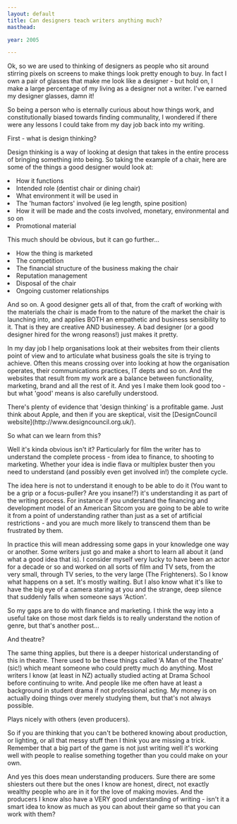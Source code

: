 ```yaml
---
layout: default
title: Can designers teach writers anything much?
masthead:

year: 2005

---
```


<p>Ok, so we are used to thinking of designers as people who sit around stirring pixels on screens to make things look pretty enough to buy. In fact I own a pair of glasses that make me look like a designer - but hold on, I make a large percentage of my living as a designer not a writer. I've earned my designer glasses, damn it!</p>
<p>So being a person who is eternally curious about how things work, and constitutionally biased towards finding communality, I wondered if there were any lessons I could take from my day job back into my writing.</p>
<p>First - what is design thinking?</p>
<p>Design thinking  is a way of looking at design that takes in the entire process of bringing something into being. So taking the example of a chair, here are some of the things a good designer would look at:</p>
<li>How it functions
</li><li>Intended role (dentist chair or dining chair)
</li><li>What environment it will be used in
</li><li>The 'human factors' involved (ie leg length, spine position)
</li><li>How it will be made and the costs involved, monetary, environmental and so on
</li><li>Promotional material
<p>This much should be obvious, but it can go further...</p>
</li><li>How the thing is marketed
</li><li>The competition
</li><li>The financial structure of the business making the chair
</li><li>Reputation management
</li><li>Disposal of the chair
</li><li>Ongoing customer relationships
<p>And so on. A good designer gets all of that, from the craft of working with the materials the chair is made from to the nature of the market the chair is launching into, and applies BOTH an empathetic and business sensibility to it. That is they are creative AND businessey. A bad designer (or a good designer hired for the wrong reasons!) just makes it pretty.</p>
<p>In my day job I help organisations look at their websites from their clients point of view and to articulate what business goals the site is trying to achieve. Often this means crossing over into looking at how the organisation operates, their communications practices, IT depts and so on. And the websites that result from my work are a balance between functionality, marketing, brand and all the rest of it. And yes I make them look good too - but what 'good' means is also carefully understood.</p>
<p>There's plenty of evidence that 'design thinking' is a profitable game. Just think about Apple, and then if you are skeptical, visit the [DesignCouncil website](http://www.designcouncil.org.uk/). </p>
<p>So what can we learn from this?</p>
<p>Well it's kinda obvious isn't it? Particularly for film the writer has to understand the complete process - from idea to finance, to shooting to marketing. Whether your idea is indie flava or multiplex buster then you need to understand (and possibly even get involved in!) the complete cycle. </p>
<p>The idea here is not to understand it enough to be able to do it (You want to be a grip or a focus-puller? Are you insane!?) it's understanding it as part of the writing process. For instance if you understand the financing and development model of an American Sitcom you are going to be able to write it from a point of understanding rather than just as a set of artificial restrictions - and you are much more likely to transcend them than be frustrated by them.</p>
<p>In practice this will mean addressing some gaps in your knowledge one way or another. Some writers just <a>go and make a short to learn all about it </a> (and what a good idea that is). I consider myself very lucky to have been an actor for a decade or so and worked on all sorts of film and TV sets, from the very small, through TV series, to the very large (The Frighteners). So I know what happens on a set. It's mostly waiting. But I also know what it's like to have the big eye of a camera staring at you and the strange, deep silence that suddenly falls when someone says 'Action'.</p>
<p>So my gaps are to do with finance and marketing. I think the way into a useful take on those most dark fields is to really understand the notion of genre, but that's another post...</p>
<p>And theatre?</p>
<p>The same thing applies, but there is a deeper historical understanding of this in theatre. There used to be these things called 'A Man of the Theatre' (sic!) which meant someone who could pretty much do anything. Most writers I know (at least in NZ) actually studied acting at Drama School before continuing to write. And people like me often have at least a background in student drama if not professional acting. My money is on actually doing things over merely studying them, but that's not always possible.</p>
<p>Plays nicely with others (even producers).</p>
<p>So if you are thinking that you can't be bothered knowing about production, or lighting, or all that messy stuff then I think you are missing a trick. Remember that a big part of the game is not just writing well it's working well with people to realise something together than you could make on your own. </p>
<p>And yes this does mean understanding producers. Sure there are some shiesters out there but the ones I know are honest, direct, not exactly wealthy people who are in it for the love of making movies. And the producers I know also have a VERY good understanding of writing - isn't it a smart idea to know as much as you can about their game so that you can work with them?</p>
</li>
